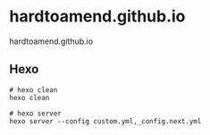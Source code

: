 # hardtoamend.github.io

hardtoamend.github.io

## Hexo

```shell
# hexo clean
hexo clean

# hexo server
hexo server --config custom.yml,_config.next.yml
```
